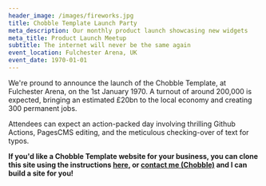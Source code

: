 ```yaml
---
header_image: /images/fireworks.jpg
title: Chobble Template Launch Party
meta_description: Our monthly product launch showcasing new widgets
meta_title: Product Launch Meetup
subtitle: The internet will never be the same again
event_location: Fulchester Arena, UK
event_date: 1970-01-01
---
```

We're pround to announce the launch of the Chobble Template, at Fulchester Arena, on the 1st January 1970. A turnout of around 200,000 is expected, bringing an estimated £20bn to the local economy and creating 300 permanent jobs.

Attendees can expect an action-packed day involving thrilling Github Actions, PagesCMS editing, and the meticulous checking-over of text for typos.

**If you'd like a Chobble Template website for your business, you can clone this site using the instructions [here](/instructions/), or [contact me (Chobble)](https://chobble.com/contact/) and I can build a site for you!**

